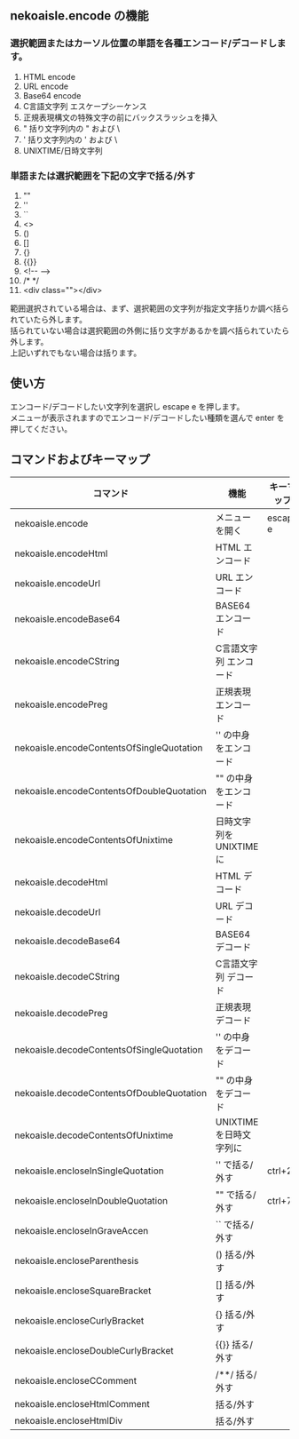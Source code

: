 ## nekoaisle.encode の機能

### 選択範囲またはカーソル位置の単語を各種エンコード/デコードします。
1. HTML encode
1. URL encode
1. Base64 encode
1. C言語文字列 エスケープシーケンス
1. 正規表現構文の特殊文字の前にバックスラッシュを挿入
1. " 括り文字列内の " および \
1. ' 括り文字列内の ' および \
1. UNIXTIME/日時文字列

### 単語または選択範囲を下記の文字で括る/外す
1. ""
1. ''
1. ``
1. <>
1. ()
1. []
1. {}
1. {{}}
1. &lt;!-- -->
1. /* */
1. &lt;div class=""&gt;&lt;/div&gt;

範囲選択されている場合は、まず、選択範囲の文字列が指定文字括りか調べ括られていたら外します。  
括られていない場合は選択範囲の外側に括り文字があるかを調べ括られていたら外します。  
上記いずれでもない場合は括ります。

## 使い方
エンコード/デコードしたい文字列を選択し escape e を押します。  
メニューが表示されますのでエンコード/デコードしたい種類を選んで enter を押してください。

## コマンドおよびキーマップ
|コマンド                                   |機能                  |キーマップ|
|-------------------------------------------|----------------------|----------|
|nekoaisle.encode                           |メニューを開く        |escape e  |
|nekoaisle.encodeHtml                       |HTML エンコード       |          |
|nekoaisle.encodeUrl                        |URL エンコード        |          |
|nekoaisle.encodeBase64                     |BASE64 エンコード     |          |
|nekoaisle.encodeCString                    |C言語文字列 エンコード|          |
|nekoaisle.encodePreg                       |正規表現 エンコード   |          |
|nekoaisle.encodeContentsOfSingleQuotation  |'' の中身をエンコード |          |
|nekoaisle.encodeContentsOfDoubleQuotation  |"" の中身をエンコード |          |
|nekoaisle.encodeContentsOfUnixtime         |日時文字列をUNIXTIMEに|          |
|nekoaisle.decodeHtml                       |HTML デコード         |          |
|nekoaisle.decodeUrl                        |URL デコード          |          |
|nekoaisle.decodeBase64                     |BASE64 デコード       |          |
|nekoaisle.decodeCString                    |C言語文字列 デコード  |          |
|nekoaisle.decodePreg                       |正規表現 デコード     |          |
|nekoaisle.decodeContentsOfSingleQuotation  |'' の中身をデコード   |          |
|nekoaisle.decodeContentsOfDoubleQuotation  |"" の中身をデコード   |          |
|nekoaisle.decodeContentsOfUnixtime         |UNIXTIMEを日時文字列に|          |
|nekoaisle.encloseInSingleQuotation         |'' で括る/外す        |ctrl+2    |
|nekoaisle.encloseInDoubleQuotation         |"" で括る/外す        |ctrl+7    |
|nekoaisle.encloseInGraveAccen              |`` で括る/外す        |          |
|nekoaisle.encloseParenthesis               |() 括る/外す          |          |
|nekoaisle.encloseSquareBracket             |[] 括る/外す          |          |
|nekoaisle.encloseCurlyBracket              |{} 括る/外す          |          |
|nekoaisle.encloseDoubleCurlyBracket        |{{}} 括る/外す        |          |
|nekoaisle.encloseCComment                  |/**/ 括る/外す        |          |
|nekoaisle.encloseHtmlComment               |<!-- --> 括る/外す    |          |
|nekoaisle.encloseHtmlDiv                   |<div class=""></div> 括る/外す|          |
